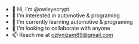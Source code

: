 - 👋 Hi, I’m @owleyecrypt
- 👀 I’m interested in automotive & programing
- 🌱 I’m currently learning automotive & programing
- 💞️ I’m looking to collaborate with anyone
- 📫 Reach me at ozlynizam89@gmail.com

<!---
owleyecrypt/owleyecrypt is a ✨ special ✨ repository because its `README.md` (this file) appears on your GitHub profile.
You can click the Preview link to take a look at your changes.
--->

